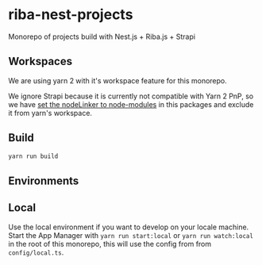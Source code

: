 # riba-nest-projects

Monorepo of projects build with Nest.js + Riba.js + Strapi

## Workspaces

We are using yarn 2 with it's workspace feature for this monorepo.

We ignore Strapi because it is currently not compatible with Yarn 2 PnP, so we have [set the nodeLinker to node-modules](https://yarnpkg.com/configuration/yarnrc#nodeLinker) in this packages and exclude it from yarn's workspace.

## Build

```bash
yarn run build
```

## Environments

## Local

Use the local environment if you want to develop on your locale machine. Start the App Manager with `yarn run start:local` or `yarn run watch:local` in the root of this monorepo, this will use the config from from `config/local.ts`.